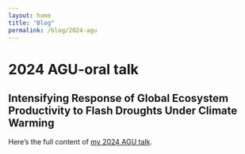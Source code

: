 ```yaml
---
layout: home
title: "Blog"
permalink: /blog/2024-agu
---
```


<div class="container">
  
# 2024 AGU-oral talk

## Intensifying Response of Global Ecosystem Productivity to Flash Droughts Under Climate Warming

Here’s the full content of [my 2024 AGU talk](https://agu.confex.com/agu/agu24/meetingapp.cgi/Paper/1603059).
</div>
